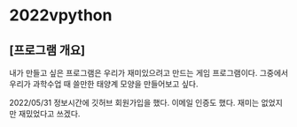 # 2022vpython
## [프로그램 개요]
내가 만들고 싶은 프로그램은 우리가 재미있으려고 만드는 게임 프로그램이다. 그중에서 우리가 과학수업 때 쓸만한 태양계 모양을 만들어보고 싶다.

2022/05/31
정보시간에 깃허브 회원가입을 했다. 
이메일 인증도 했다. 
재미는 없었지만 재밌었다고 쓰겠다.
